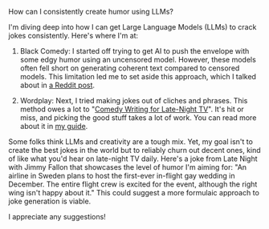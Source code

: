 How can I consistently create humor using LLMs?

I'm diving deep into how I can get Large Language Models (LLMs) to crack jokes consistently. Here's where I'm at:

1. Black Comedy: I started off trying to get AI to push the envelope with some edgy humor using an uncensored model. However, these models often fell short on generating coherent text compared to censored models. This limitation led me to set aside this approach, which I talked about in [a Reddit post](https://old.reddit.com/r/PromptEngineering/comments/1c3e85q/seeking_an_uncensored_capable_language_model_for/).

1. Wordplay: Next, I tried making jokes out of cliches and phrases. This method owes a lot to "[Comedy Writing for Late-Night TV](https://www.goodreads.com/en/book/show/22350931)". It's hit or miss, and picking the good stuff takes a lot of work. You can read more about it in [my guide](https://github.com/8ta4/gag/blob/dc2d14dd05a0c0c200afcc6fbced38fc176f99b6/README.md).

Some folks think LLMs and creativity are a tough mix. Yet, my goal isn't to create the best jokes in the world but to reliably churn out decent ones, kind of like what you'd hear on late-night TV daily. Here's a joke from Late Night with Jimmy Fallon that showcases the level of humor I'm aiming for: "An airline in Sweden plans to host the first-ever in-flight gay wedding in December. The entire flight crew is excited for the event, although the right wing isn't happy about it." This could suggest a more formulaic approach to joke generation is viable. 

I appreciate any suggestions!
